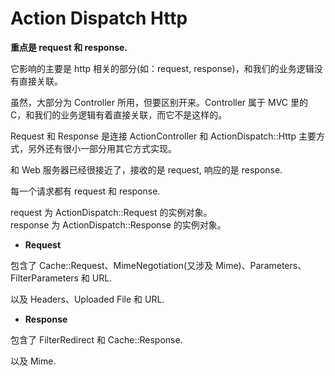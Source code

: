 # Action Dispatch Http

**重点是 request 和 response.**

它影响的主要是 http 相关的部分(如：request, response)，和我们的业务逻辑没有直接关联。

虽然，大部分为 Controller 所用，但要区别开来。Controller 属于 MVC 里的 C，和我们的业务逻辑有着直接关联，而它不是这样的。

Request 和 Response 是连接 ActionController 和 ActionDispatch::Http 主要方式，另外还有很小一部分用其它方式实现。

和 Web 服务器已经很接近了，接收的是 request, 响应的是 response.

每一个请求都有 request 和 response.

request 为 ActionDispatch::Request 的实例对象。<br>
response 为 ActionDispatch::Response 的实例对象。

- **Request**

包含了 Cache::Request、MimeNegotiation(又涉及 Mime)、Parameters、FilterParameters 和 URL.

以及 Headers、Uploaded File 和 URL.

- **Response**

包含了 FilterRedirect 和 Cache::Response.

以及 Mime.
